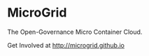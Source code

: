 # MicroGrid

The Open-Governance Micro Container Cloud.

Get Involved at http://microgrid.github.io
